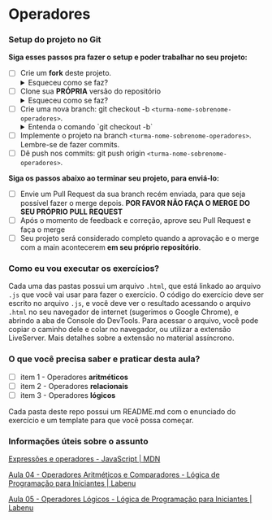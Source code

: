 # Operadores

### Setup do projeto no Git

**Siga esses passos pra fazer o setup e poder trabalhar no seu projeto:**

-  [ ] Crie um **fork** deste projeto.
   <details>
      <summary>Esqueceu como se faz?</summary>
      <img src="https://firebasestorage.googleapis.com/v0/b/assets-conteudo.appspot.com/o/gerais%2Ffork.png?alt=media&token=7030e997-246a-41fe-a75f-2a2ced61e54d" alt="Fork a sua própria cópia de nome-do-repo"/>
   </details>
-  [ ] Clone sua **PRÓPRIA** versão do repositório
   <details>
      <summary>Esqueceu como se faz?</summary>
      <img src="https://firebasestorage.googleapis.com/v0/b/assets-conteudo.appspot.com/o/gerais%2Fclone-repo.png?alt=media&token=d8b3c101-c6d4-4371-b018-ae4edec7e34c" alt="Garanta que o repositório é seu-usuário/nome-do-repo e faça o clone"/>
   </details>
-  [ ] Crie uma nova branch: git checkout -b `<turma-nome-sobrenome-operadores>`.
   <details>
      <summary>Entenda o comando `git checkout -b`</summary>
      <p>Na aula vocês aprenderam a criar uma branch (`git branch "nome-branch"`) e se mover até ela (`git checkout "nome-branch"`). Porém, o git permite utilizar contrações para realizar mais de ação com um único comando, que é o caso do (`git checkout -b "nome-branch"`), que cria e automaticamente se move para a branch recém criada.</p>
   </details>
-  [ ] Implemente o projeto na branch `<turma-nome-sobrenome-operadores>`. Lembre-se de fazer commits.
-  [ ] Dê push nos commits: git push origin `<turma-nome-sobrenome-operadores>`.

**Siga os passos abaixo ao terminar seu projeto, para enviá-lo:**

-  [ ] Envie um Pull Request da sua branch recém enviada, para que seja possível fazer o merge depois. **POR FAVOR NÃO FAÇA O MERGE DO SEU PRÓPRIO PULL REQUEST**
-  [ ] Após o momento de feedback e correção, aprove seu Pull Request e faça o merge
-  [ ] Seu projeto será considerado completo quando a aprovação e o merge com a main acontecerem **em seu próprio repositório**.

### Como eu vou executar os exercícios?
Cada uma das pastas possui um arquivo `.html`, que está linkado ao arquivo `.js` que você vai usar para fazer o exercício. O código do exercício deve ser escrito no arquivo `.js`, e você deve ver o resultado acessando o arquivo `.html` no seu navegador de internet (sugerimos o Google Chrome), e abrindo a aba de Console do DevTools. Para acessar o arquivo, você pode copiar o caminho dele e colar no navegador, ou utilizar a extensão LiveServer. Mais detalhes sobre a extensão no material assíncrono.

### O que você precisa saber e praticar desta aula?

-  [ ] item 1 - Operadores **aritméticos**
-  [ ] item 2 - Operadores **relacionais**
-  [ ] item 3 - Operadores **lógicos**

Cada pasta deste repo possui um README.md com o enunciado do exercício e um template para que você possa começar.

### Informações úteis sobre o assunto

[Expressões e operadores - JavaScript | MDN](https://developer.mozilla.org/pt-BR/docs/Web/JavaScript/Guide/Expressions_and_Operators)

[Aula 04 - Operadores Aritméticos e Comparadores - Lógica de Programação para Iniciantes | Labenu](https://www.youtube.com/watch?v=OgxcX1MjbKU&list=PLAIgeRdMaoGVrASBxWcbAurQMzXJMArkg&index=4)

[Aula 05 - Operadores Lógicos - Lógica de Programação para Iniciantes  | Labenu](https://www.youtube.com/watch?v=bA-dXIB1tXI&list=PLAIgeRdMaoGVrASBxWcbAurQMzXJMArkg&index=5)
